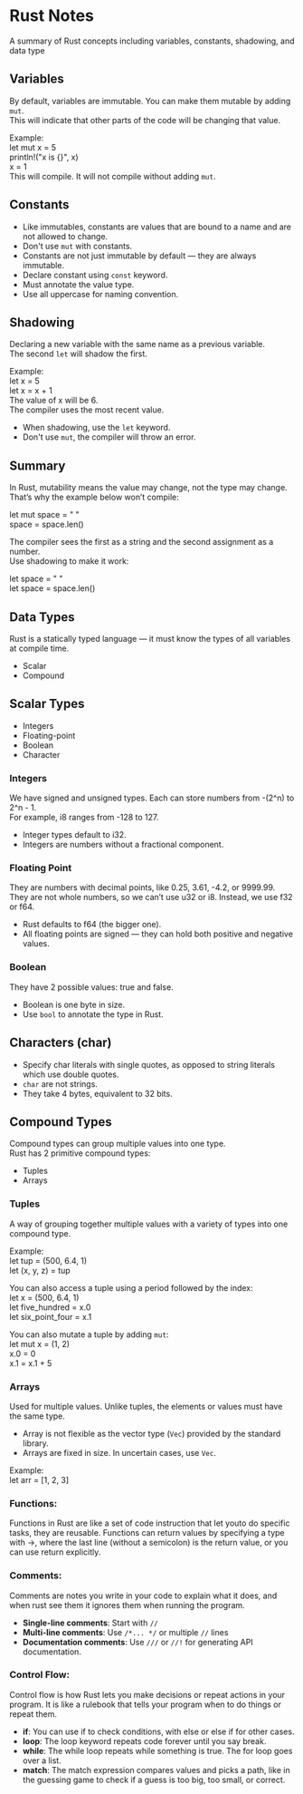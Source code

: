 # Rust Notes

A summary of Rust concepts including variables, constants, shadowing, and data type

## Variables

By default, variables are immutable. You can make them mutable by adding `mut`.  
This will indicate that other parts of the code will be changing that value.

Example:  
let mut x = 5  
println!("x is {}", x)  
x = 1  
This will compile. It will not compile without adding `mut`.



## Constants

- Like immutables, constants are values that are bound to a name and are not allowed to change.  
- Don't use `mut` with constants.  
- Constants are not just immutable by default — they are always immutable.  
- Declare constant using `const` keyword.  
- Must annotate the value type.  
- Use all uppercase for naming convention.



## Shadowing

Declaring a new variable with the same name as a previous variable.  
The second `let` will shadow the first.

Example:  
let x = 5  
let x = x + 1  
The value of x will be 6.  
The compiler uses the most recent value.

- When shadowing, use the `let` keyword.  
- Don't use `mut`, the compiler will throw an error.



## Summary

In Rust, mutability means the value may change, not the type may change.  
That’s why the example below won’t compile:

let mut space = " "  
space = space.len()  

The compiler sees the first as a string and the second assignment as a number.  
Use shadowing to make it work:

let space = " "  
let space = space.len()



## Data Types

Rust is a statically typed language — it must know the types of all variables at compile time.

- Scalar  
- Compound



## Scalar Types

- Integers  
- Floating-point  
- Boolean  
- Character

### Integers

We have signed and unsigned types. Each can store numbers from -(2^n) to 2^n - 1.  
For example, i8 ranges from -128 to 127.

- Integer types default to i32.  
- Integers are numbers without a fractional component.



### Floating Point

They are numbers with decimal points, like 0.25, 3.61, -4.2, or 9999.99.  
They are not whole numbers, so we can’t use u32 or i8. Instead, we use f32 or f64.

- Rust defaults to f64 (the bigger one).  
- All floating points are signed — they can hold both positive and negative values.



### Boolean

They have 2 possible values: true and false.

- Boolean is one byte in size.  
- Use `bool` to annotate the type in Rust.



## Characters (char)

- Specify char literals with single quotes, as opposed to string literals which use double quotes.  
- `char` are not strings.  
- They take 4 bytes, equivalent to 32 bits.



## Compound Types

Compound types can group multiple values into one type.  
Rust has 2 primitive compound types:

- Tuples  
- Arrays



### Tuples

A way of grouping together multiple values with a variety of types into one compound type.

Example:  
let tup = (500, 6.4, 1)  
let (x, y, z) = tup  

You can also access a tuple using a period followed by the index:  
let x = (500, 6.4, 1)  
let five_hundred = x.0  
let six_point_four = x.1

You can also mutate a tuple by adding `mut`:  
let mut x = (1, 2)  
x.0 = 0  
x.1 = x.1 + 5



### Arrays

Used for multiple values. Unlike tuples, the elements or values must have the same type.

- Array is not flexible as the vector type (`Vec`) provided by the standard library.  
- Arrays are fixed in size. In uncertain cases, use `Vec`.

Example:  
let arr = [1, 2, 3]

### **Functions**: 
Functions in Rust are like a set of code instruction that let youto do specific tasks, they are reusable. Functions can return values by specifying a type with ->, where the last line (without a semicolon) is the return value, or you can use return explicitly. 

### **Comments**: 
Comments are notes you write in your code to explain what it does, and when rust see them it ignores them when running the program. 
- **Single-line comments**: Start with `//`
- **Multi-line comments**: Use `/*... */` or multiple `//` lines
- **Documentation comments**: Use `///` or `//!` for generating API documentation.

### **Control Flow**: 
Control flow is how Rust lets you make decisions or repeat actions in your program. It is like a rulebook that tells your program when to do things or repeat them.
- **if**: You can use if to check conditions, with else or else if for other cases. 
- **loop**: The loop keyword repeats code forever until you say break. 
- **while**: The while loop repeats while something is true. The for loop goes over a list. 
- **match**: The match expression compares values and picks a path, like in the guessing game to check if a guess is too big, too small, or correct. 
